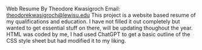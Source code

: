 Web Resume
By Theodore Kwasigroch Email: theodorekwasigroch@lewisu.edu   This project is a website based resume of my qualifications and education. I have not filled it out completely but wanted to get essential stuff on there, will be
updating thoughout the year. HTML was coded by me, I had used ChatGPT to get a basic outline of the CSS style sheet but had modified it to my liking.
